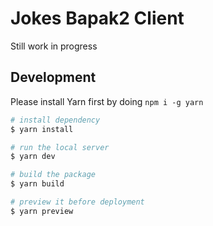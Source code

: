 # Jokes Bapak2 Client

Still work in progress

## Development

Please install Yarn first by doing `npm i -g yarn`

```bash
# install dependency
$ yarn install

# run the local server
$ yarn dev

# build the package
$ yarn build

# preview it before deployment
$ yarn preview
```
